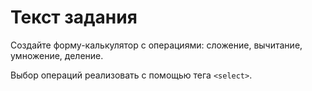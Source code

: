 # Текст задания

Создайте форму-калькулятор c операциями: сложение, вычитание, умножение, деление.

Выбор операций реализовать с помощью тега `<select>`.
